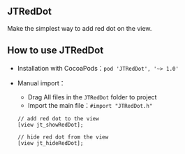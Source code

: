 ## JTRedDot

Make the simplest way to add red dot on the view.

## <a id="How to use JTRedDot"></a>How to use JTRedDot
* Installation with CocoaPods：`pod 'JTRedDot', '~> 1.0'`
* Manual import：
    * Drag All files in the `JTRedDot` folder to project
    * Import the main file：`#import "JTRedDot.h"`
   
   
    ```obj
    // add red dot to the view
    [view jt_showRedDot];
    
    // hide red dot from the view
    [view jt_hideRedDot];
    ```
